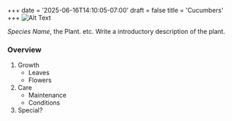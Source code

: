 +++
date = '2025-06-16T14:10:05-07:00'
draft = false
title = 'Cucumbers'
+++
![Alt Text](template.jpeg)

*Species Name*, the Plant. etc. Write a introductory description of the plant.

### Overview
1. Growth
    - Leaves
    - Flowers
2. Care
    - Maintenance 
    - Conditions 
3. Special?